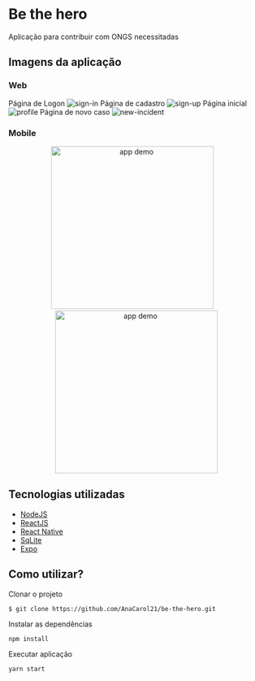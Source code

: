 # Be the hero
Aplicação para contribuir com ONGS necessitadas

## Imagens da aplicação
### Web
Página de Logon
![sign-in](https://user-images.githubusercontent.com/62665967/80646833-d50c0c80-8a43-11ea-84f4-c54aebea2099.png)
Página de cadastro
![sign-up](https://user-images.githubusercontent.com/62665967/80646850-df2e0b00-8a43-11ea-8f22-8171e98ec994.png)
Página inicial
![profile](https://user-images.githubusercontent.com/62665967/80646847-dd644780-8a43-11ea-906a-415c830b53bd.png)
Página de novo caso
![new-incident](https://user-images.githubusercontent.com/62665967/80648493-a2afde80-8a46-11ea-8698-e5df0cd361e4.png)

### Mobile

<p align="center">
<img alt="app demo" src="https://user-images.githubusercontent.com/62665967/80649048-aabc4e00-8a47-11ea-84f1-cf80df067eec.jpeg" width="320" heigth ="640"/> &nbsp;&nbsp;&nbsp;
<img alt="app demo" src="https://user-images.githubusercontent.com/62665967/80649041-a859f400-8a47-11ea-92f7-04ff0180bfc1.jpeg" width="320" heigth ="640"/>
</p>

## Tecnologias utilizadas

- [NodeJS](https://nodejs.org/en/)
- [ReactJS](https://pt-br.reactjs.org/) 
- [React Native](https://reactnative.dev/) 
- [SqLite](https://www.sqlite.org/index.html) 
- [Expo](https://expo.io/) 

## Como utilizar?
Clonar o projeto
```
$ git clone https://github.com/AnaCarol21/be-the-hero.git
```
Instalar as dependências
```
npm install
```
Executar aplicação
```
yarn start
```
